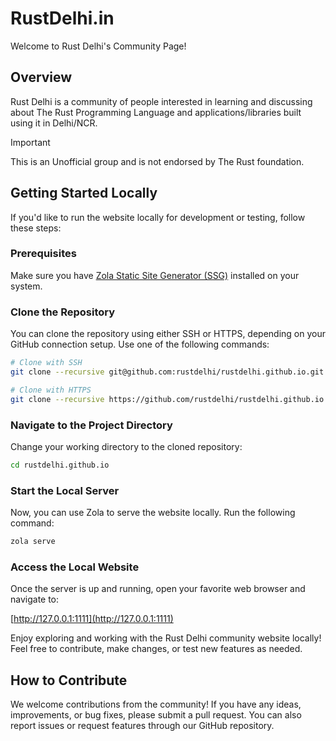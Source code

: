 # RustDelhi.in

Welcome to Rust Delhi's Community Page!

## Overview

Rust Delhi is a community of people interested in learning and discussing about
The Rust Programming Language and applications/libraries built using it in
Delhi/NCR.

> [!IMPORTANT]
> This is an Unofficial group and is not endorsed by The Rust foundation.

## Getting Started Locally

If you'd like to run the website locally for development or testing, follow
these steps:

### Prerequisites

Make sure you have [Zola Static Site Generator (SSG)](https://getzola.org/)
installed on your system.

### Clone the Repository

You can clone the repository using either SSH or HTTPS, depending on your GitHub
connection setup. Use one of the following commands:

```bash
# Clone with SSH
git clone --recursive git@github.com:rustdelhi/rustdelhi.github.io.git

# Clone with HTTPS
git clone --recursive https://github.com/rustdelhi/rustdelhi.github.io.git
```

### Navigate to the Project Directory

Change your working directory to the cloned repository:

```bash
cd rustdelhi.github.io
```

### Start the Local Server

Now, you can use Zola to serve the website locally. Run the following command:

```bash
zola serve
```

### Access the Local Website

Once the server is up and running, open your favorite web browser and navigate
to:

[http://127.0.0.1:1111](http://127.0.0.1:1111)

Enjoy exploring and working with the Rust Delhi community website locally! Feel
free to contribute, make changes, or test new features as needed.

## How to Contribute

We welcome contributions from the community! If you have any ideas,
improvements, or bug fixes, please submit a pull request. You can also report
issues or request features through our GitHub repository.